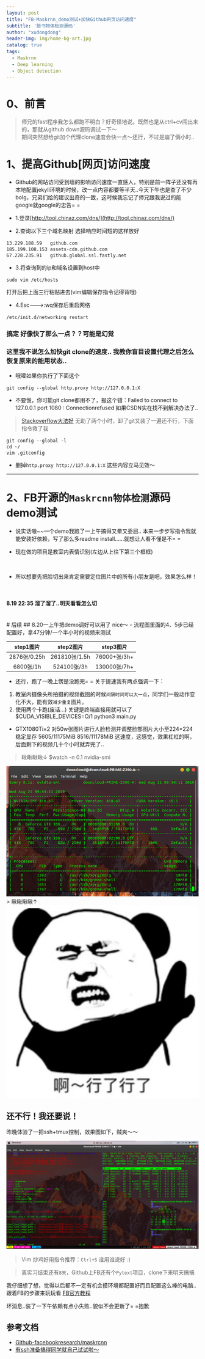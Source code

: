 ```yaml
---
layout: post
title: "FB-Maskrnn_demo测试+加快Github网页访问速度"
subtitle: '脸书物体检测源码'
author: "xudongdong"
header-img: img/home-bg-art.jpg
catalog: true
tags:
  - Maskrnn
  - Deep learning
  - Object detection
---
```


# 0、前言
> 师兄的fast程序我怎么都跑不明白？好奇怪地说。既然也是从ctrl+cv闯出来的，那就从github down源码调试一下～<br> 期间突然想给git加个代理clone速度会快一点～还行，不过是崩了俩小时..

# 1、提高Github[网页]访问速度
- Github的网站访问受到墙的影响访问速度一直感人，特别是前一阵子还没有再本地配置jekyll环境的时候，改一点内容都要等半天..今天下午也是查了不少bolg，兄弟们给的建议出奇的一致，这时候我忘记了师兄跟我说过的能google就google的忠告= =

- 1.登录[http://tool.chinaz.com/dns/](http://tool.chinaz.com/dns/)
- 2.查询以下三个域名映射 选择响应时间短的这样放好

```coq
13.229.188.59   github.com  
185.199.108.153 assets-cdn.github.com  
67.228.235.91   github.global.ssl.fastly.net 
```

- 3.将查询到的ip和域名设置到host中

```coq
sudo vim /etc/hosts
```
打开后把上面三行粘贴进去(vim编辑保存指令记得背哦)
- 4.Esc--->:wq保存后重启网络

```coq
/etc/init.d/networking restart
```

### 搞定 好像快了那么一点？？可能是幻觉

### 这里我不说怎么加快git clone的速度.. 我教你盲目设置代理之后怎么恢复原来的能用状态..
- 哦嚯如果你执行了下面这个

```coq
git config --global http.proxy http://127.0.0.1:X
```
- 不要慌，你可能git clone都用不了，报这个错：Failed to connect to 127.0.0.1 port 1080 : Connectionrefused 如果CSDN实在找不到解决办法了..

> [Stackoverflow大法好](https://stackoverflow.com/questions/24543372/git-cannot-clone-or-push-failed-to-connect-connection-refused)  无助了两个小时，卸了git又装了一遍还不行，下面指令救了我

```coq
git config --global -l
cd ~/
vim .gitconfig
```
- 删掉`http.proxy http://127.0.0.1:X` 这些内容立马见效～

---------------------------

# 2、FB开源的`Maskrcnn物体检测`源码demo测试

- 说实话嗷~~一个demo我跑了一上午搞得又晕又委屈.. 本来一步步写指令我就能安装好依赖，写了那么多readme install……就想让人看不懂是不= =

- 现在做的项目是教室内表情识别(左边从上往下第三个框框)

<img src="/img/190816post/liuchengtu.jpg" width="0" height="0" />

- 所以想要先把脸切出来肯定需要定位图片中的所有小朋友是吧，效果怎么样！

<img src="/img/190819post/stu.jpg" width="0" height="0" />

#### 8.19 22:35 溜了溜了..明天看看怎么切
<br>
# 后续
## 8.20一上午把demo调好可以用了 nice～ 
- 流程图里面的4、5步已经配置好，拿47分钟/一个半小时的视频来测试<br>

| step1图片 | step2图片 | step3图片 |
| :----: | :----: |:----:|
| 2876张/0.25h | 261810张/1.5h | 76000+张/3h+ |
|  6800张/1h | 524100张/3h  | 130000张/7h+  |


- 还行，跑了一晚上愣是没跑完= = 关于提速我有两点强调一下：
1. 教室内摄像头所拍摄的视频截图的时候`间隔时间可以大一点`，同学们一般动作变化不大，能有效`减少重复`图片。
2. 使用两个卡跑(废话...)   关键是终端直接用就可以了 $CUDA_VISIBLE_DEVICES=O/1 python3 main.py

- GTX1080Ti×2 对50w张图片进行人脸检测并调整脸部图片大小至224×224 稳定显存 5605/11175MiB 8516/11178MiB 这速度，这感觉，效果杠杠的啊，后面剩下的视频几十个小时就弄完了..

> 瞅瞅瞅瞅↓ $watch -n 0.1 nvidia-smi

<img src="/img/190819post/nvidia-state.png">
> 瞅瞅瞅瞅↑

<img src="/img/190819post/xinglexingle.jpg" >

## 还不行！我还要说！

昨晚体验了一把ssh+tmux控制，效果图如下，贼爽～～

<img src="/img/190819post/ssh-cutface_for_datasets.png" >

> Vim 炒鸡好用指令推荐：`Ctrl+S` 谁用谁说好 :)

> 离实习结束还有`8天`，Github上FB还有个`Pytext`项目，clone下来明天搞搞

我仔细想了想，觉得以后都不一定有机会摸环境都配置好而且配置这么棒的电脑..跟着FB的步骤来玩玩看
[FB官方教程](https://pytext.readthedocs.io/en/master/train_your_first_model.html)

坏消息..装了一下午依赖有点小失败..貌似不会更新了= =抱歉

## 参考文档
- [Github-facebookresearch/maskrcnn](https://github.com/facebookresearch/maskrcnn-benchmark)
- [有ssh准备搞得同学就自己试试啦～](https://www.cnblogs.com/JarvisCJ/p/8395569.html)


